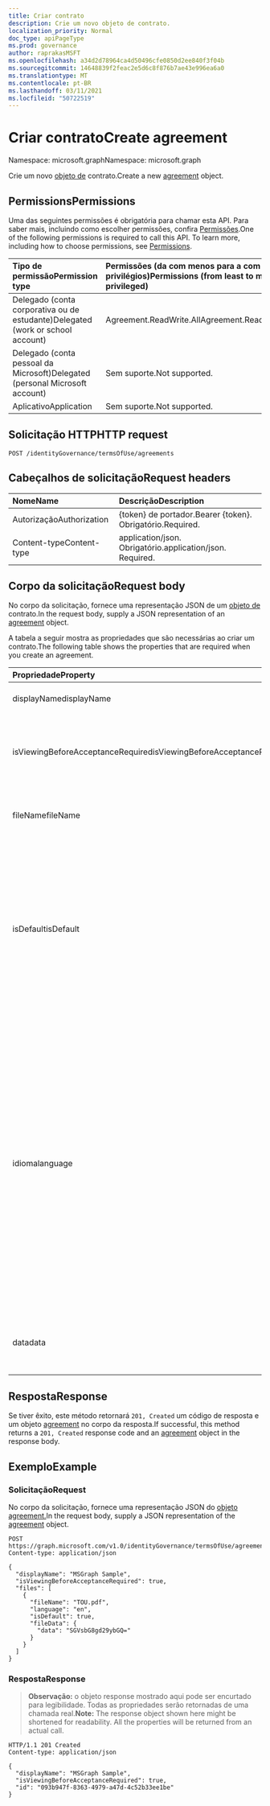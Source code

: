 ```yaml
---
title: Criar contrato
description: Crie um novo objeto de contrato.
localization_priority: Normal
doc_type: apiPageType
ms.prod: governance
author: raprakasMSFT
ms.openlocfilehash: a34d2d78964ca4d50496cfe0850d2ee840f3f04b
ms.sourcegitcommit: 14648839f2feac2e5d6c8f876b7ae43e996ea6a0
ms.translationtype: MT
ms.contentlocale: pt-BR
ms.lasthandoff: 03/11/2021
ms.locfileid: "50722519"
---
```

# <a name="create-agreement"></a><span data-ttu-id="ea5ba-103">Criar contrato</span><span class="sxs-lookup"><span data-stu-id="ea5ba-103">Create agreement</span></span>

<span data-ttu-id="ea5ba-104">Namespace: microsoft.graph</span><span class="sxs-lookup"><span data-stu-id="ea5ba-104">Namespace: microsoft.graph</span></span>

<span data-ttu-id="ea5ba-105">Crie um novo [objeto de](../resources/agreement.md) contrato.</span><span class="sxs-lookup"><span data-stu-id="ea5ba-105">Create a new [agreement](../resources/agreement.md) object.</span></span>
## <a name="permissions"></a><span data-ttu-id="ea5ba-106">Permissions</span><span class="sxs-lookup"><span data-stu-id="ea5ba-106">Permissions</span></span>
<span data-ttu-id="ea5ba-p101">Uma das seguintes permissões é obrigatória para chamar esta API. Para saber mais, incluindo como escolher permissões, confira [Permissões](/graph/permissions-reference).</span><span class="sxs-lookup"><span data-stu-id="ea5ba-p101">One of the following permissions is required to call this API. To learn more, including how to choose permissions, see [Permissions](/graph/permissions-reference).</span></span>

|<span data-ttu-id="ea5ba-109">Tipo de permissão</span><span class="sxs-lookup"><span data-stu-id="ea5ba-109">Permission type</span></span>                        | <span data-ttu-id="ea5ba-110">Permissões (da com menos para a com mais privilégios)</span><span class="sxs-lookup"><span data-stu-id="ea5ba-110">Permissions (from least to most privileged)</span></span>              |
|:--------------------------------------|:---------------------------------------------------------|
|<span data-ttu-id="ea5ba-111">Delegado (conta corporativa ou de estudante)</span><span class="sxs-lookup"><span data-stu-id="ea5ba-111">Delegated (work or school account)</span></span>     | <span data-ttu-id="ea5ba-112">Agreement.ReadWrite.All</span><span class="sxs-lookup"><span data-stu-id="ea5ba-112">Agreement.ReadWrite.All</span></span> |
|<span data-ttu-id="ea5ba-113">Delegado (conta pessoal da Microsoft)</span><span class="sxs-lookup"><span data-stu-id="ea5ba-113">Delegated (personal Microsoft account)</span></span> | <span data-ttu-id="ea5ba-114">Sem suporte.</span><span class="sxs-lookup"><span data-stu-id="ea5ba-114">Not supported.</span></span> |
|<span data-ttu-id="ea5ba-115">Aplicativo</span><span class="sxs-lookup"><span data-stu-id="ea5ba-115">Application</span></span>                            | <span data-ttu-id="ea5ba-116">Sem suporte.</span><span class="sxs-lookup"><span data-stu-id="ea5ba-116">Not supported.</span></span> |

## <a name="http-request"></a><span data-ttu-id="ea5ba-117">Solicitação HTTP</span><span class="sxs-lookup"><span data-stu-id="ea5ba-117">HTTP request</span></span>
<!-- { "blockType": "ignored" } -->
```http
POST /identityGovernance/termsOfUse/agreements
```
## <a name="request-headers"></a><span data-ttu-id="ea5ba-118">Cabeçalhos de solicitação</span><span class="sxs-lookup"><span data-stu-id="ea5ba-118">Request headers</span></span>
| <span data-ttu-id="ea5ba-119">Nome</span><span class="sxs-lookup"><span data-stu-id="ea5ba-119">Name</span></span>         | <span data-ttu-id="ea5ba-120">Descrição</span><span class="sxs-lookup"><span data-stu-id="ea5ba-120">Description</span></span> |
|:-------------|:------------|
| <span data-ttu-id="ea5ba-121">Autorização</span><span class="sxs-lookup"><span data-stu-id="ea5ba-121">Authorization</span></span> | <span data-ttu-id="ea5ba-122">\{token\} de portador.</span><span class="sxs-lookup"><span data-stu-id="ea5ba-122">Bearer \{token\}.</span></span> <span data-ttu-id="ea5ba-123">Obrigatório.</span><span class="sxs-lookup"><span data-stu-id="ea5ba-123">Required.</span></span> |
| <span data-ttu-id="ea5ba-124">Content-type</span><span class="sxs-lookup"><span data-stu-id="ea5ba-124">Content-type</span></span>  | <span data-ttu-id="ea5ba-p103">application/json. Obrigatório.</span><span class="sxs-lookup"><span data-stu-id="ea5ba-p103">application/json. Required.</span></span> |

## <a name="request-body"></a><span data-ttu-id="ea5ba-127">Corpo da solicitação</span><span class="sxs-lookup"><span data-stu-id="ea5ba-127">Request body</span></span>
<span data-ttu-id="ea5ba-128">No corpo da solicitação, fornece uma representação JSON de um [objeto de](../resources/agreement.md) contrato.</span><span class="sxs-lookup"><span data-stu-id="ea5ba-128">In the request body, supply a JSON representation of an [agreement](../resources/agreement.md) object.</span></span>

<span data-ttu-id="ea5ba-129">A tabela a seguir mostra as propriedades que são necessárias ao criar um contrato.</span><span class="sxs-lookup"><span data-stu-id="ea5ba-129">The following table shows the properties that are required when you create an agreement.</span></span>

| <span data-ttu-id="ea5ba-130">Propriedade</span><span class="sxs-lookup"><span data-stu-id="ea5ba-130">Property</span></span>     | <span data-ttu-id="ea5ba-131">Tipo</span><span class="sxs-lookup"><span data-stu-id="ea5ba-131">Type</span></span>        | <span data-ttu-id="ea5ba-132">Descrição</span><span class="sxs-lookup"><span data-stu-id="ea5ba-132">Description</span></span> |
|:-------------|:------------|:------------|
|<span data-ttu-id="ea5ba-133">displayName</span><span class="sxs-lookup"><span data-stu-id="ea5ba-133">displayName</span></span>|<span data-ttu-id="ea5ba-134">Cadeia de caracteres</span><span class="sxs-lookup"><span data-stu-id="ea5ba-134">String</span></span>|<span data-ttu-id="ea5ba-135">Nome de exibição do contrato.</span><span class="sxs-lookup"><span data-stu-id="ea5ba-135">Display name of the agreement.</span></span>|
|<span data-ttu-id="ea5ba-136">isViewingBeforeAcceptanceRequired</span><span class="sxs-lookup"><span data-stu-id="ea5ba-136">isViewingBeforeAcceptanceRequired</span></span>|<span data-ttu-id="ea5ba-137">Booliano</span><span class="sxs-lookup"><span data-stu-id="ea5ba-137">Boolean</span></span>|<span data-ttu-id="ea5ba-138">Indica se o usuário precisa expandir e exibir o contrato antes de aceitar.</span><span class="sxs-lookup"><span data-stu-id="ea5ba-138">Indicates whether the user has to expand and view the agreement before accepting.</span></span>|
|<span data-ttu-id="ea5ba-139">fileName</span><span class="sxs-lookup"><span data-stu-id="ea5ba-139">fileName</span></span>|<span data-ttu-id="ea5ba-140">String</span><span class="sxs-lookup"><span data-stu-id="ea5ba-140">String</span></span>|<span data-ttu-id="ea5ba-141">Nome do arquivo de contrato (por exemplo, TOU.pdf).</span><span class="sxs-lookup"><span data-stu-id="ea5ba-141">Name of the agreement file (for example, TOU.pdf).</span></span>|
|<span data-ttu-id="ea5ba-142">isDefault</span><span class="sxs-lookup"><span data-stu-id="ea5ba-142">isDefault</span></span>|<span data-ttu-id="ea5ba-143">Booliano</span><span class="sxs-lookup"><span data-stu-id="ea5ba-143">Boolean</span></span>|<span data-ttu-id="ea5ba-144">Indica se esse é o arquivo de contrato padrão se o idioma corresponde à preferência do cliente.</span><span class="sxs-lookup"><span data-stu-id="ea5ba-144">Indicates whether this is the default agreement file if the language matches the client preference.</span></span> <span data-ttu-id="ea5ba-145">Se nenhum dos arquivos for marcado como padrão, o primeiro será tratado como padrão.</span><span class="sxs-lookup"><span data-stu-id="ea5ba-145">If none of the files are marked as default, the first one is treated as default.</span></span>|
|<span data-ttu-id="ea5ba-146">idioma</span><span class="sxs-lookup"><span data-stu-id="ea5ba-146">language</span></span>|<span data-ttu-id="ea5ba-147">Cadeia de caracteres</span><span class="sxs-lookup"><span data-stu-id="ea5ba-147">String</span></span>|<span data-ttu-id="ea5ba-148">O idioma do arquivo de contrato no formato languagecode2-country/regioncode2.</span><span class="sxs-lookup"><span data-stu-id="ea5ba-148">The language of the agreement file in the format languagecode2-country/regioncode2.</span></span> <span data-ttu-id="ea5ba-149">languagecode2 é um código de duas letras minúsculo derivado da ISO 639-1.</span><span class="sxs-lookup"><span data-stu-id="ea5ba-149">languagecode2 is a lowercase two-letter code derived from ISO 639-1.</span></span> <span data-ttu-id="ea5ba-150">country/regioncode2 é derivado da ISO 3166 e geralmente consiste em duas letras maiúsculas, ou uma marca de idioma BCP-47 (por exemplo, en-US).</span><span class="sxs-lookup"><span data-stu-id="ea5ba-150">country/regioncode2 is derived from ISO 3166 and usually consists of two uppercase letters, or a BCP-47 language tag (for example, en-US).</span></span>|
|<span data-ttu-id="ea5ba-151">data</span><span class="sxs-lookup"><span data-stu-id="ea5ba-151">data</span></span>|<span data-ttu-id="ea5ba-152">Binária</span><span class="sxs-lookup"><span data-stu-id="ea5ba-152">Binary</span></span>|<span data-ttu-id="ea5ba-153">Dados que representam os termos de uso do documento PDF.</span><span class="sxs-lookup"><span data-stu-id="ea5ba-153">Data that represents the terms of use for the PDF document.</span></span>|

## <a name="response"></a><span data-ttu-id="ea5ba-154">Resposta</span><span class="sxs-lookup"><span data-stu-id="ea5ba-154">Response</span></span>
<span data-ttu-id="ea5ba-155">Se tiver êxito, este método retornará `201, Created` um código de resposta e um objeto [agreement](../resources/agreement.md) no corpo da resposta.</span><span class="sxs-lookup"><span data-stu-id="ea5ba-155">If successful, this method returns a `201, Created` response code and an [agreement](../resources/agreement.md) object in the response body.</span></span>

## <a name="example"></a><span data-ttu-id="ea5ba-156">Exemplo</span><span class="sxs-lookup"><span data-stu-id="ea5ba-156">Example</span></span>
### <a name="request"></a><span data-ttu-id="ea5ba-157">Solicitação</span><span class="sxs-lookup"><span data-stu-id="ea5ba-157">Request</span></span>
<span data-ttu-id="ea5ba-158">No corpo da solicitação, fornece uma representação JSON do [objeto agreement.](../resources/agreement.md)</span><span class="sxs-lookup"><span data-stu-id="ea5ba-158">In the request body, supply a JSON representation of the [agreement](../resources/agreement.md) object.</span></span>

<!-- {
  "blockType": "request",
  "name": "create_agreement_from_agreements"
}-->
```http
POST https://graph.microsoft.com/v1.0/identityGovernance/termsOfUse/agreements
Content-type: application/json

{
  "displayName": "MSGraph Sample",
  "isViewingBeforeAcceptanceRequired": true,
  "files": [
    {
      "fileName": "TOU.pdf",
      "language": "en",
      "isDefault": true,
      "fileData": {
        "data": "SGVsbG8gd29ybGQ="
      }
    }
  ]
}
```


### <a name="response"></a><span data-ttu-id="ea5ba-159">Resposta</span><span class="sxs-lookup"><span data-stu-id="ea5ba-159">Response</span></span>
><span data-ttu-id="ea5ba-p106">**Observação:** o objeto response mostrado aqui pode ser encurtado para legibilidade. Todas as propriedades serão retornadas de uma chamada real.</span><span class="sxs-lookup"><span data-stu-id="ea5ba-p106">**Note:** The response object shown here might be shortened for readability. All the properties will be returned from an actual call.</span></span>
<!-- {
  "blockType": "response",
  "truncated": true,
  "@odata.type": "microsoft.graph.agreement"
} -->
```http
HTTP/1.1 201 Created
Content-type: application/json

{
  "displayName": "MSGraph Sample",
  "isViewingBeforeAcceptanceRequired": true,
  "id": "093b947f-8363-4979-a47d-4c52b33ee1be"
}
```

<!-- uuid: 8fcb5dbc-d5aa-4681-8e31-b001d5168d79
2015-10-25 14:57:30 UTC -->
<!--
{
  "type": "#page.annotation",
  "description": "Create agreement",
  "keywords": "",
  "section": "documentation",
  "tocPath": "",
  "suppressions": [
  ]
}
-->


